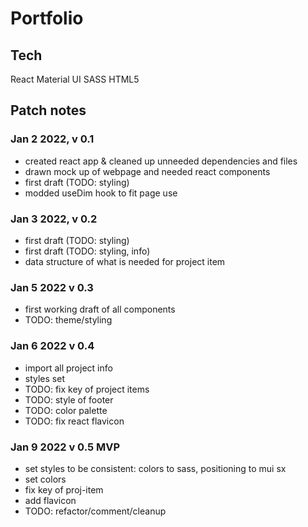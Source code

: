 # Portfolio

## Tech
React
Material UI
SASS
HTML5

## Patch notes

### Jan 2 2022, v 0.1
- created react app & cleaned up unneeded dependencies and files
- drawn mock up of webpage and needed react components
- <HeadNav /> first draft (TODO: styling)
- modded useDim hook to fit page use

### Jan 3 2022, v 0.2
- <Banner /> first draft (TODO: styling)
- <About /> first draft (TODO: styling, info)
- data structure of what is needed for project item

### Jan 5 2022 v 0.3
- first working draft of all components
- TODO: theme/styling

### Jan 6 2022 v 0.4
- import all project info
- styles set
- TODO: fix key of project items
- TODO: style of footer
- TODO: color palette
- TODO: fix react flavicon

### Jan 9 2022 v 0.5 MVP
- set styles to be consistent: colors to sass, positioning to mui sx
- set colors
- fix key of proj-item
- add flavicon
- TODO: refactor/comment/cleanup